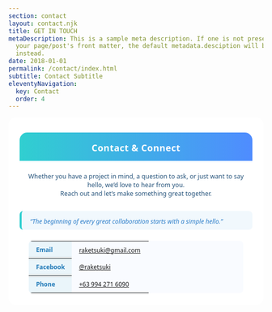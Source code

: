 ```yaml
---
section: contact
layout: contact.njk
title: GET IN TOUCH
metaDescription: This is a sample meta description. If one is not present in
  your page/post's front matter, the default metadata.desciption will be used
  instead.
date: 2018-01-01
permalink: /contact/index.html
subtitle: Contact Subtitle
eleventyNavigation:
  key: Contact
  order: 4
---
```

<style>
.contact-landing {
  max-width: 680px;
  margin: 0 auto 32px auto;
  background: #fff;
  border-radius: 15px;
  padding: 30px 22px 24px 22px;
  font-family: 'Segoe UI', 'Roboto', Arial, sans-serif;
  font-size: 12px;
  color: #232b33;
}
.contact-landing-banner {
  background: linear-gradient(90deg, #30cfd0 0%, #4f8cff 100%);
  color: #fff;
  padding: 18px 0 12px 0;
  border-radius: 15px 15px 0 0;
  text-align: center;
}
.contact-landing-banner h2 {
  font-size: 1.5em;
  margin: 0 0 0.12em 0;
  font-family: 'Montserrat', 'Segoe UI', Arial, sans-serif;
  font-weight: 700;
  letter-spacing: .5px;
}
.contact-landing-intro {
  font-size: 1.03em;
  color: #24527a;
  margin: 22px 0 0 0;
  text-align: center;
  font-family: 'Segoe UI', 'Roboto', Arial, sans-serif;
}
.contact-table-min {
  width: 92%;
  margin: 22px auto 0 auto;
  border-collapse: collapse;
  font-size: 12px;
  background: #f9fbff;
  border-radius: 7px;
  overflow: hidden;
}
.contact-table-min th, .contact-table-min td {
  padding: 8px 14px;
  text-align: left;
}
.contact-table-min th {
  background: #eaf5fa;
  color: #217ab8;
  font-weight: 600;
  width: 36%;
}
.contact-table-min td {
  color: #324155;
  background: #f9fbff;
}
.contact-quote-block {
  background: #f1f8fd;
  margin: 26px 0 16px 0;
  border-left: 4px solid #30cfd0;
  padding: 12px 16px 8px 16px;
  font-style: italic;
  color: #287bc8;
  font-size: 1.02em;
  border-radius: 7px;
  text-align: left;
  max-width: 92%;
  margin-left: auto;
  margin-right: auto;
}
@media (max-width: 600px) {
  .contact-landing { padding: 8px 2vw 8px 2vw; }
  .contact-landing-banner { padding: 10px 0 6px 0; }
  .contact-table-min th, .contact-table-min td { padding: 6px 6px; }
  .contact-quote-block { padding: 8px 8px 6px 12px; font-size: 0.97em;}
}
</style>

<div class="contact-landing">
  <div class="contact-landing-banner">
    <h2>Contact & Connect</h2>
  </div>
  <div class="contact-landing-intro">
    Whether you have a project in mind, a question to ask, or just want to say hello, we’d love to hear from you.<br>
    Reach out and let’s make something great together.
  </div>
  <div class="contact-quote-block">
    “The beginning of every great collaboration starts with a simple hello.”
  </div>
  <table class="contact-table-min">
    <tr>
      <th>Email</th>
      <td><a href="mailto:raketsuki@gmail.com">raketsuki@gmail.com</a></td>
    </tr>
    <tr>
      <th>Facebook</th>
      <td><a href="https://facebook.com/raketsuki" target="_blank">@raketsuki</a></td>
    </tr>
    <tr>
      <th>Phone</th>
      <td><a href="tel:+639942716090">+63 994 271 6090</a></td>
    </tr>
  </table>
</div>